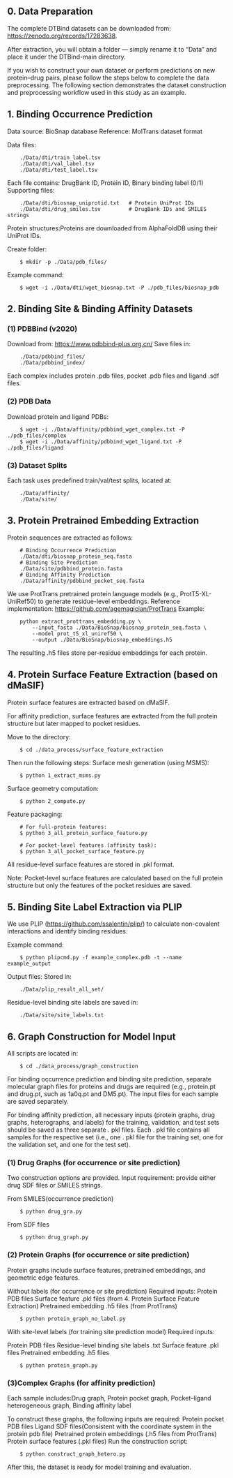## 0. Data Preparation

The complete DTBind datasets can be downloaded from: https://zenodo.org/records/17283638.

After extraction, you will obtain a folder — simply rename it to “Data” and place it under the DTBind-main directory.

If you wish to construct your own dataset or perform predictions on new protein–drug pairs, please follow the steps below to complete the data preprocessing. The following section demonstrates the dataset construction and preprocessing workflow used in this study as an example.

## 1. Binding Occurrence Prediction

Data source: BioSnap database
Reference: MolTrans dataset format

Data files:

        ./Data/dti/train_label.tsv 
        ./Data/dti/val_label.tsv  
        ./Data/dti/test_label.tsv  

Each file contains: DrugBank ID, Protein ID, Binary binding label (0/1)
Supporting files:

        ./Data/dti/biosnap_uniprotid.txt   # Protein UniProt IDs
        ./Data/dti/drug_smiles.tsv         # DrugBank IDs and SMILES strings

Protein structures:Proteins are downloaded from AlphaFoldDB using their UniProt IDs.

Create folder:

        $ mkdir -p ./Data/pdb_files/

Example command:

        $ wget -i ./Data/dti/wget_biosnap.txt -P ./pdb_files/biosnap_pdb

## 2. Binding Site & Binding Affinity Datasets
### (1) PDBBind (v2020)

Download from: https://www.pdbbind-plus.org.cn/ 
Save files in:

        ./Data/pdbbind_files/
        ./Data/pdbbind_index/

Each complex includes protein .pdb files, pocket .pdb files and ligand .sdf files.

### (2) PDB Data

Download protein and ligand PDBs:

        $ wget -i ./Data/affinity/pdbbind_wget_complex.txt -P ./pdb_files/complex
        $ wget -i ./Data/affinity/pdbbind_wget_ligand.txt -P ./pdb_files/ligand

### (3) Dataset Splits

Each task uses predefined train/val/test splits, located at:

        ./Data/affinity/
        ./Data/site/

## 3. Protein Pretrained Embedding Extraction

Protein sequences are extracted as follows:

        # Binding Occurrence Prediction
        ./Data/dti/biosnap_protein_seq.fasta
        # Binding Site Prediction
        ./Data/site/pdbbind_protein.fasta
        # Binding Affinity Prediction
        ./Data/affinity/pdbbind_pocket_seq.fasta

We use ProtTrans pretrained protein language models (e.g., ProtT5-XL-UniRef50) to generate residue-level embeddings.
Reference implementation: https://github.com/agemagician/ProtTrans
Example:

        python extract_prottrans_embedding.py \
            --input_fasta ./Data/BioSnap/biosnap_protein_seq.fasta \
            --model prot_t5_xl_uniref50 \
            --output ./Data/BioSnap/biosnap_embeddings.h5

The resulting .h5 files store per-residue embeddings for each protein.

## 4. Protein Surface Feature Extraction (based on dMaSIF)

Protein surface features are extracted based on dMaSIF.

For affinity prediction, surface features are extracted from the full protein structure but later mapped to pocket residues.

Move to the directory:

        $ cd ./data_process/surface_feature_extraction

Then run the following steps:
Surface mesh generation (using MSMS):

        $ python 1_extract_msms.py

Surface geometry computation:

        $ python 2_compute.py

Feature packaging:

        # For full-protein features:
        $ python 3_all_protein_surface_feature.py

        # For pocket-level features (affinity task):
        $ python 3_all_pocket_surface_feature.py

All residue-level surface features are stored in .pkl format.

Note: Pocket-level surface features are calculated based on the full protein structure but only the features of the pocket residues are saved.

## 5. Binding Site Label Extraction via PLIP

We use PLIP (https://github.com/ssalentin/plip/) to calculate non-covalent interactions and identify binding residues.

Example command:

        $ python plipcmd.py -f example_complex.pdb -t --name example_output

Output files:
Stored in:

        ./Data/plip_result_all_set/

Residue-level binding site labels are saved in:

        ./Data/site/site_labels.txt

## 6. Graph Construction for Model Input

All scripts are located in:

        $ cd ./data_process/graph_construction

For binding occurrence prediction and binding site prediction, separate molecular graph files for proteins and drugs are required (e.g., protein.pt and drug.pt, such as 1a0q.pt and DM5.pt).  The input files for each sample are saved separately.

For binding affinity prediction, all necessary inputs (protein graphs, drug graphs, heterographs, and labels) for the training, validation, and test sets should be saved as three separate . pkl files.  Each . pkl file contains all samples for the respective set (i.e., one . pkl file for the training set, one for the validation set, and one for the test set).

### (1) Drug Graphs (for occurrence or site prediction)
Two construction options are provided. Input requirement: provide either drug SDF files or SMILES strings.

From SMILES(occurrence prediction)

        $ python drug_gra.py

From SDF files

        $ python drug_graph.py

### (2) Protein Graphs (for occurrence or site prediction)

Protein graphs include surface features, pretrained embeddings, and geometric edge features.

Without labels (for occurrence or site prediction)
Required inputs:
Protein PDB files
Surface feature .pkl files (from 4. Protein Surface Feature Extraction)
Pretrained embedding .h5 files (from ProtTrans)

        $ python protein_graph_no_label.py

With site-level labels (for training site prediction model)
Required inputs:

Protein PDB files
Residue-level binding site labels .txt
Surface feature .pkl files
Pretrained embedding .h5 files

        $ python protein_graph.py

### (3)Complex Graphs (for affinity prediction)

Each sample includes:Drug graph, Protein pocket graph, Pocket–ligand heterogeneous graph, Binding affinity label

To construct these graphs, the following inputs are required:
Protein pocket PDB files
Ligand SDF files(Consistent with the coordinate system in the protein pdb file)
Pretrained protein embeddings (.h5 files from ProtTrans)
Protein surface features (.pkl files)
Run the construction script:

        $ python construct_graph_hetero.py

After this, the dataset is ready for model training and evaluation.
